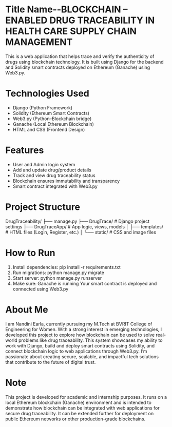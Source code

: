 # Title Name--BLOCKCHAIN – ENABLED DRUG TRACEABILITY IN HEALTH CARE SUPPLY CHAIN MANAGEMENT
This is a web application that helps trace and verify the authenticity of drugs using blockchain technology. It is built using Django for the backend and Solidity smart contracts deployed on Ethereum (Ganache) using Web3.py.
# Technologies Used
- Django (Python Framework)
- Solidity (Ethereum Smart Contracts)
- Web3.py (Python–Blockchain bridge)
- Ganache (Local Ethereum Blockchain)
- HTML and CSS (Frontend Design)
# Features
- User and Admin login system
- Add and update drug/product details
- Track and view drug traceability status
- Blockchain ensures immutability and transparency
- Smart contract integrated with Web3.py
# Project Structure

DrugTraceability/
├── manage.py
├── DrugTrace/ # Django project settings
├── DrugTraceApp/ # App logic, views, models
│ ├── templates/ # HTML files (Login, Register, etc.)
│ └── static/ # CSS and image files

# How to Run
1. Install dependencies:
   pip install -r requirements.txt
2. Run migrations:
   python manage.py migrate
3. Start server:
   python manage.py runserver
4. Make sure:
   Ganache is running
   Your smart contract is deployed and connected using Web3.py
# About Me
I am Nandini Earla, currently pursuing my M.Tech at BVRIT College of Engineering for Women.
With a strong interest in emerging technologies, I developed this project to explore how blockchain can be used to solve real-world problems like drug traceability. 
This system showcases my ability to work with Django, build and deploy smart contracts using Solidity, and connect blockchain logic to web applications through Web3.py.
I’m passionate about creating secure, scalable, and impactful tech solutions that contribute to the future of digital trust.
# Note
This project is developed for academic and internship purposes.
It runs on a local Ethereum blockchain (Ganache) environment and is intended to demonstrate how blockchain can be integrated with web applications for secure drug traceability.
It can be extended further for deployment on public Ethereum networks or other production-grade blockchains.








